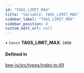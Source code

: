 ```yaml
---
id: "TAGS_LIMIT_MAX"
title: "Variable: TAGS_LIMIT_MAX"
sidebar_label: "TAGS_LIMIT_MAX"
sidebar_position: 0
custom_edit_url: null
---
```


• `Const` **TAGS\_LIMIT\_MAX**: ``1000``

#### Defined in

[bee-js/src/types/index.ts:49](https://github.com/ethersphere/bee-js/blob/2c8b9d1/src/types/index.ts#L49)
